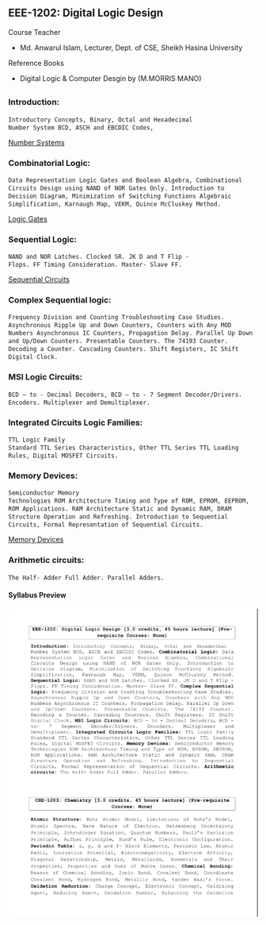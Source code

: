 ## EEE-1202: Digital Logic Design

Course Teacher

- Md. Anwarul Islam, Lecturer, Dept. of CSE,
  Sheikh Hasina University

Reference Books

- Digital Logic & Computer Desgin by (M.MORRIS MANO)

##

### Introduction:

    Introductory Concepts, Binary, Octal and Hexadecimal
    Number System BCD, ASCH and EBCDIC Codes,

[Number Systems](./slides/Lecture%20slide%201.pdf)

### Combinatorial Logic:

    Data Representation Logic Gates and Boolean Algebra, Combinational
    Circuits Design using NAND of NOR Gates Only. Introduction to
    Decision Diagram, Minimization of Switching Functions Algebraic
    Simplification, Karnaugh Map, VEKM, Quince McCluskey Method.

[Logic Gates](./slides/Lecture%20slide%202.pdf)

### Sequential Logic:

    NAND and NOR Latches. Clocked SR. JK D and T Flip -
    Flops. FF Timing Consideration. Master- Slave FF.

[Sequential Circuits](./slides/sequential%20circuit.pdf)

### Complex Sequential logic:

    Frequency Division and Counting Troubleshooting Case Studies.
    Asynchronous Ripple Up and Down Counters, Counters with Any MOD
    Numbers Asynchronous IC Counters, Propagation Delay. Parallel Up Down
    and Up/Down Counters. Presentable Counters. The 74193 Counter.
    Decoding a Counter. Cascading Counters. Shift Registers, IC Shift
    Digital Clock.

### MSI Logic Circuits:

    BCD – to - Decimal Decoders, BCD – to - 7 Segment Decoder/Drivers. Encoders. Multiplexer and Demultiplexer.

### Integrated Circuits Logic Families:

    TTL Logic Family
    Standard TTL Series Characteristics, Other TTL Series TTL Loading
    Rules, Digital MOSFET Circuits.

### Memory Devices:

    Semiconductor Memory
    Technologies ROM Architecture Timing and Type of ROM, EPROM, EEPROM,
    ROM Applications. RAM Architecture Static and Dynamic RAM, DRAM
    Structure Operation and Refreshing. Introduction to Sequential
    Circuits, Formal Representation of Sequential Circuits.

[Memory Devices](./slides/memory%20deivces.pdf)

### Arithmetic circuits:

    The Half- Adder Full Adder. Parallel Adders.

#### Syllabus Preview

![sy](../extra/sy2.png)
